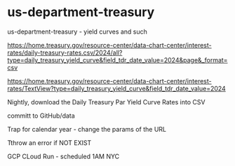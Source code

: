 # us-department-treasury
us-department-treasury - yield curves and such



https://home.treasury.gov/resource-center/data-chart-center/interest-rates/daily-treasury-rates.csv/2024/all?type=daily_treasury_yield_curve&field_tdr_date_value=2024&page&_format=csv


https://home.treasury.gov/resource-center/data-chart-center/interest-rates/TextView?type=daily_treasury_yield_curve&field_tdr_date_value=2024


Nightly, download the Daily Treasury Par Yield Curve Rates into CSV

committ to GitHub/data

Trap for calendar year - change the params of the URL

Tthrow an error if NOT EXIST

GCP CLoud Run - scheduled 1AM NYC
